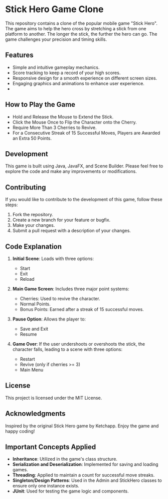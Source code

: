 # Stick Hero Game Clone

This repository contains a clone of the popular mobile game "Stick Hero". The game aims to help the hero cross by stretching a stick from one platform to another. The longer the stick, the further the hero can go. The game challenges your precision and timing skills.

## Features

- Simple and intuitive gameplay mechanics.
- Score tracking to keep a record of your high scores.
- Responsive design for a smooth experience on different screen sizes.
- Engaging graphics and animations to enhance user experience.
- 
## How to Play the Game

- Hold and Release the Mouse to Extend the Stick.
- Click the Mouse Once to Flip the Character onto the Cherry.
- Require More Than 3 Cherries to Revive.
- For a Consecutive Streak of 15 Successful Moves, Players are Awarded an Extra 50 Points.

## Development

This game is built using Java, JavaFX, and Scene Builder. Please feel free to explore the code and make any improvements or modifications.

## Contributing

If you would like to contribute to the development of this game, follow these steps:

1. Fork the repository.
2. Create a new branch for your feature or bugfix.
3. Make your changes.
4. Submit a pull request with a description of your changes.

## Code Explanation

1. **Initial Scene**: Loads with three options:
   - Start
   - Exit
   - Reload

2. **Main Game Screen**: Includes three major point systems:
   - Cherries: Used to revive the character.
   - Normal Points.
   - Bonus Points: Earned after a streak of 15 successful moves.

3. **Pause Option**: Allows the player to:
   - Save and Exit
   - Resume

4. **Game Over**: If the user undershoots or overshoots the stick, the character falls, leading to a scene with three options:
   - Restart
   - Revive (only if cherries >= 3)
   - Main Menu

## License

This project is licensed under the MIT License.

## Acknowledgments

Inspired by the original Stick Hero game by Ketchapp. Enjoy the game and happy coding!

## Important Concepts Applied

- **Inheritance**: Utilized in the game's class structure.
- **Serialization and Deserialization**: Implemented for saving and loading games.
- **Threading**: Applied to maintain a count for successful move streaks.
- **Singleton/Design Patterns**: Used in the Admin and StickHero classes to ensure only one instance exists.
- **JUnit**: Used for testing the game logic and components.
